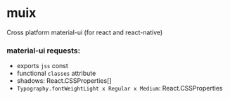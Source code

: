 # muix
Cross platform material-ui (for react and react-native)

### material-ui requests:
- exports ```jss``` const
- functional ```classes``` attribute
- shadows: React.CSSProperties[]
- ```Typography.fontWeightLight x Regular x Medium```: React.CSSProperties
